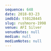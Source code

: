 ```yaml
---
sequence: 648
date: 2018-03-23
imdbId: tt0128445
slug: rushmore-1998
venue: AFI Silver
venueNotes: null
medium: null
mediumNotes: null
---
```


